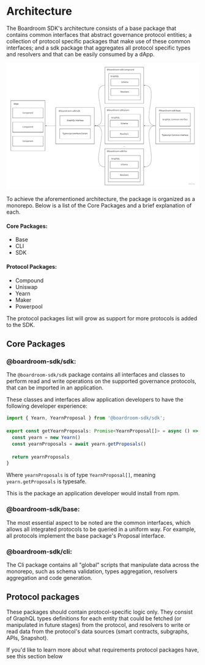 # Architecture

The Boardroom SDK's architecture consists of a base package that contains common interfaces that abstract governance protocol entities; a collection of protocol specific packages that make use of these common interfaces; and a sdk package that aggregates all protocol specific types and resolvers and that can be easily consumed by a dApp.

![](../.gitbook/assets/boardroom-sdk-3-%20%281%29.jpg)

To achieve the aforementioned architecture, the package is organized as a monorepo. Below is a list of the Core Packages and a brief explanation of each.

#### **Core Packages**:

* Base
* CLI
* SDK

#### **Protocol Packages**:

* Compound
* Uniswap
* Yearn
* Maker
* Powerpool

The protocol packages list will grow as support for more protocols is added to the SDK.

## Core Packages

### @boardroom-sdk/sdk:

The `@boardroom-sdk/sdk` package contains all interfaces and classes to perform read and write operations on the supported governance protocols, that can be imported in an application.

These classes and interfaces allow application developers to have the following developer experience:

```typescript
import { Yearn, YearnProposal } from '@boardroom-sdk/sdk';

export const getYearnProposals: Promise<YearnProposal[]> = async () => {
  const yearn = new Yearn()
  const yearnProposals = await yearn.getProposals()

  return yearnProposals
}
```

Where `yearnProposals` is of type `YearnProposal[]`, meaning `yearn.getProposals` is typesafe.

This is the package an application developer would install from npm.

### @boardroom-sdk/base:

The most essential aspect to be noted are the common interfaces, which allows all integrated protocols to be queried in a uniform way. For example, all protocols implement the base package's Proposal interface.

### @boardroom-sdk/cli:

The Cli package contains all "global" scripts that manipulate data across the monorepo, such as schema validation, types aggregation, resolvers aggregation and code generation.

## Protocol packages

These packages should contain protocol-specific logic only. They consist of GraphQL types definitions for each entity that could be fetched \(or manipulated in future stages\) from the protocol, and resolvers to write or read data from the protocol's data sources \(smart contracts, subgraphs, APIs, Snapshot\).

If you'd like to learn more about what requirements protocol packages have, see this section below

